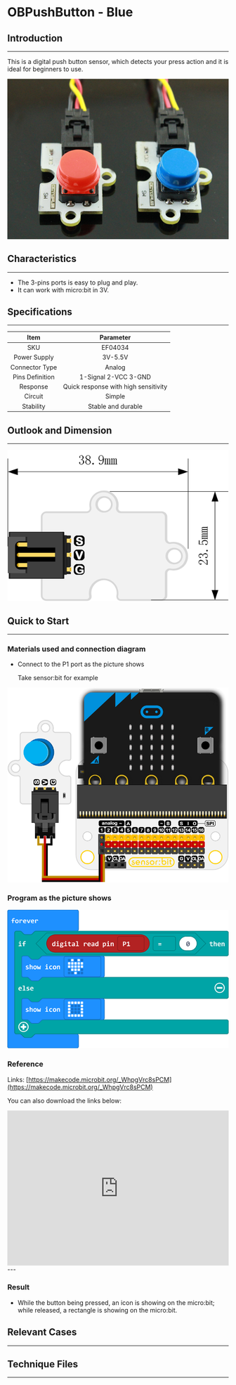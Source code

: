 # OBPushButton - Blue

## Introduction
---
 This is a digital push button sensor, which detects your press action and it is ideal for beginners to use.

 ![](./images/iM1rurh.jpg)

## Characteristics
---
- The 3-pins ports is easy to plug and play.
- It can work with micro:bit in 3V. 

## Specifications
---
Item | Parameter 
:-: | :-: 
SKU|EF04034
Power Supply|3V-5.5V
Connector Type|Analog
Pins Definition|1-Signal 2-VCC 3-GND
    Response     |Quick response with high sensitivity
Circuit|Simple
Stability|Stable and durable

## Outlook and Dimension
---

 ![](./images/eNbM5Kz.png)

## Quick to Start
---

### Materials used and connection diagram

- Connect to the P1 port as the picture shows

  Take sensor:bit for example

 ![](./images/OkMNDbJ.png)

### Program as the picture shows

 ![](./images/HyjB47U.png)

### Reference

Links: [https://makecode.microbit.org/_WhpgVrc8sPCM](https://makecode.microbit.org/_WhpgVrc8sPCM)

You can also download the links below:

<div style="position:relative;height:0;padding-bottom:70%;overflow:hidden;"><iframe style="position:absolute;top:0;left:0;width:100%;height:100%;" src="https://makecode.microbit.org/#pub:_WhpgVrc8sPCM" frameborder="0" sandbox="allow-popups allow-forms allow-scripts allow-same-origin"></iframe></div>  
---

### Result
- While the button being pressed, an icon is showing on the micro:bit; while released, a rectangle is showing on the micro:bit.

## Relevant Cases
---

## Technique Files
---
